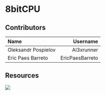 # 8bitCPU
## Contributors
| Name | Username |
| :--- | ---: |
| Oleksandr Pospielov | Al3xrunner |
| Eric Paes Barreto | EricPaesBarreto |

## Resources
<a href="https://drive.google.com/drive/folders/11IbSYdtCCtmHc5D7P9hTTaMxmuInLoOm?usp=sharing"><img src="https://img.shields.io/badge/Google_Drive-white?logo=googledrive&Color=4285F4"></a>
